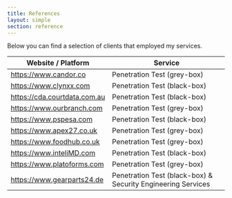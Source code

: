 ```yaml
---
title: References
layout: simple
section: reference
---
```


Below you can find a selection of clients that employed my services.

| __Website / Platform__ | __Service__ |
|------------------------|-------------|
| https://www.candor.co | Penetration Test (grey-box) |
| https://www.clynxx.com | Penetration Test (black-box) |
| https://cda.courtdata.com.au | Penetration Test (black-box) |
| https://www.ourbranch.com | Penetration Test (grey-box) |
| https://www.pspesa.com | Penetration Test (black-box) |
| https://www.apex27.co.uk | Penetration Test (grey-box) |
| https://www.foodhub.co.uk | Penetration Test (grey-box) |
| https://www.inteliMD.com | Penetration Test (black-box) |
| https://www.platoforms.com | Penetration Test (grey-box) |
| https://www.gearparts24.de | Penetration Test (black-box) & Security Engineering Services |
